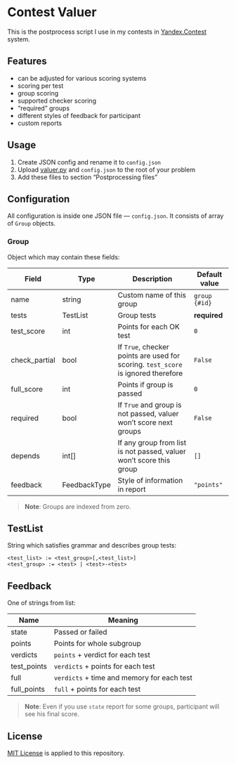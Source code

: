 # Contest Valuer

This is the postprocess script I use in my contests in [Yandex.Contest](https://contest.yandex.ru/) system.

## Features

- can be adjusted for various scoring systems
- scoring per test
- group scoring
- supported checker scoring
- “required” groups
- different styles of feedback for participant
- custom reports

## Usage

1. Create JSON config and rename it to `config.json`
2. Upload [valuer.py](valuer.py) and `config.json` to the root of your problem
3. Add these files to section “Postprocessing files”

## Configuration

All configuration is inside one JSON file — `config.json`. It consists of array of `Group` objects.

### Group

Object which may contain these fields:

Field | Type | Description | Default value
--- | --- | --- | ---
name | string | Custom name of this group | `group {#id}`
tests | TestList | Group tests | **required**
test_score | int | Points for each OK test | `0`
check_partial | bool | If `True`, checker points are used for scoring.  `test_score` is ignored therefore | `False`
full_score | int | Points if group is passed | `0`
required | bool | If `True` and group is not passed, valuer won’t score next groups | `False`
depends | int[] | If any group from list is not passed, valuer won’t score this group | `[]`
feedback | FeedbackType | Style of information in report | `"points"`

> **Note**: Groups are indexed from zero.

## TestList

String which satisfies grammar and describes group tests:

```
<test_list> := <test_group>[,<test_list>]
<test_group> := <test> | <test>-<test>
```

## Feedback

One of strings from list:

Name | Meaning
--- | ---
state | Passed or failed
points | Points for whole subgroup
verdicts | `points` + verdict for each test
test_points | `verdicts` + points for each test
full | `verdicts` + time and memory for each test
full_points | `full` + points for each test

> **Note**: Even if you use `state` report for some groups, participant will see his final score.

## License

[MIT License](LICENSE) is applied to this repository.
